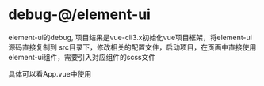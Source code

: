 # debug-@/element-ui

element-ui的debug, 项目结果是vue-cli3.x初始化vue项目框架，将element-ui源码直接复制到
src目录下，修改相关的配置文件，启动项目，在页面中直接使用element-ui组件，需要引入对应组件的scss文件


具体可以看App.vue中使用
